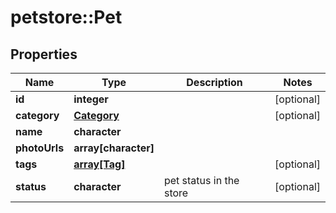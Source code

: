 # petstore::Pet

## Properties
Name | Type | Description | Notes
------------ | ------------- | ------------- | -------------
**id** | **integer** |  | [optional] 
**category** | [**Category**](Category.md) |  | [optional] 
**name** | **character** |  | 
**photoUrls** | **array[character]** |  | 
**tags** | [**array[Tag]**](Tag.md) |  | [optional] 
**status** | **character** | pet status in the store | [optional] 


